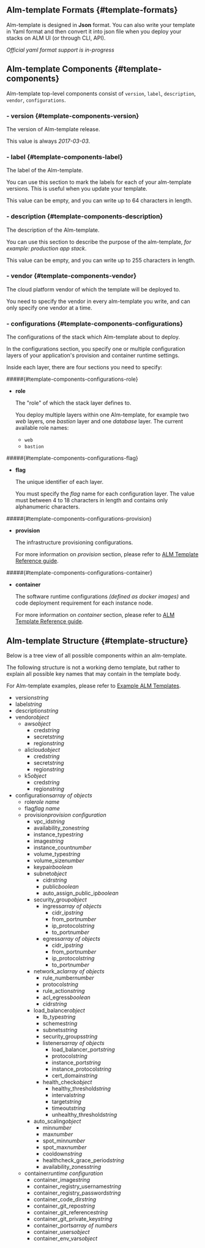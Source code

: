 ## Alm-template Formats {#template-formats}

Alm-template is designed in __Json__ format. You can also write your template in Yaml format and then convert it into json file when you deploy your stacks on ALM UI (or through CLI, API).

_Official yaml format support is in-progress_

## Alm-template Components {#template-components}

Alm-template top-level components consist of `version`, `label`, `description`, `vendor`, `configurations`.

### - version {#template-components-version}

The version of Alm-template release.

This value is always _2017-03-03_.

### - label {#template-components-label}

The label of the Alm-template.

You can use this section to mark the labels for each of your alm-template versions. This is useful when you update your template.

This value can be empty, and you can write up to 64 characters in length.

### - description {#template-components-description}

The description of the Alm-template.

You can use this section to describe the purpose of the alm-template, _for example: production app stack_.

This value can be empty, and you can write up to 255 characters in length.

### - vendor {#template-components-vendor}

The cloud platform vendor of which the template will be deployed to.

You need to specify the vendor in every alm-template you write, and can only specify one vendor at a time.

### - configurations {#template-components-configurations}

The configurations of the stack which Alm-template about to deploy.

In the configurations section, you specify one or multiple configuration layers of your application's provision and container runtime settings.

Inside each layer, there are four sections you need to specify:

#####{#template-components-configurations-role}
- __role__

    The "role" of which the stack layer defines to.

    You deploy multiple layers within one Alm-template, for example two _web_ layers, one _bastion_ layer and one _database_ layer. The current available role names:

    - `web`
    - `bastion`

#####{#template-components-configurations-flag}
- __flag__

    The unique identifier of each layer.

    You must specify the _flag_ name for each configuration layer. The value must between 4 to 18 characters in length and contains only alphanumeric characters.

#####{#template-components-configurations-provision}
- __provision__

    The infrastructure provisioning configurations.

    For more information on _provision_ section, please refer to [ALM Template Reference guide](https://learn.mobingi.com/alm-templates-reference#provision).

#####{#template-components-configurations-container}
- __container__

    The software runtime configurations _(defined as docker images)_ and code deployment requirement for each instance node.

    For more information on _container_ section, please refer to [ALM Template Reference guide](https://learn.mobingi.com/alm-templates-reference#container).


## Alm-template Structure {#template-structure}

Below is a tree view of all possible components within an alm-template.

<div class="alert alert-warning">The following structure is not a working demo template, but rather to explain all possible key names that may contain in the template body.</div>

For Alm-template examples, please refer to [Example ALM Templates](https://learn.mobingi.com/alm-templates-example-templates).

<div class="file-tree">
    <ul>
        <li class="is-file">version<i>string</i></li>
        <li class="is-file">label<i>string</i></li>
        <li class="is-file">description<i>string</i></li>
        <li class="is-folder open">vendor<i>object</i>
            <ul>
                <li class="is-folder">
                    aws<i>object</i>
                    <ul>
                        <li class="is-file">cred<i>string</i></li>
                        <li class="is-file">secret<i>string</i></li>
                        <li class="is-file">region<i>string</i></li>
                    </ul>
                </li>
                <li class="is-folder">
                    alicloud<i>object</i>
                    <ul>
                        <li class="is-file">cred<i>string</i></li>
                        <li class="is-file">secret<i>string</i></li>
                        <li class="is-file">region<i>string</i></li>
                    </ul>
                </li>
                <li class="is-folder">
                    k5<i>object</i>
                    <ul>
                        <li class="is-file">cred<i>string</i></li>
                        <li class="is-file">region<i>string</i></li>
                    </ul>
                </li>
            </ul>
        </li>
        <li class="is-folder open">configurations<i>array of objects</i>
            <ul>
                <li class="is-file open">
                    role<i>role name</i>
                </li>
                <li class="is-file open">
                    flag<i>flag name</i>
                </li>
                <li class="is-folder open">
                    provision<i>provision configuration</i>
                    <ul>
                        <li class="is-file">vpc_id<i>string</i></li>
                        <li class="is-file">availability_zone<i>string</i></li>
                        <li class="is-file">instance_type<i>string</i></li>
                        <li class="is-file">image<i>string</i></li>
                        <li class="is-file">instance_count<i>number</i></li>
                        <li class="is-file">volume_type<i>string</i></li>
                        <li class="is-file">volume_size<i>number</i></li>
                        <li class="is-file">keypair<i>boolean</i></li>
                        <li class="is-folder">
                            subnet<i>object</i>
                            <ul>
                                <li class="is-file">cidr<i>string</i></li>
                                <li class="is-file">public<i>boolean</i></li>
                                <li class="is-file">auto_assign_public_ip<i>boolean</i></li>
                            </ul>
                        </li>
                        <li class="is-folder">
                            security_group<i>object</i>
                            <ul>
                                <li class="is-folder">
                                    ingress<i>array of objects</i>
                                    <ul>
                                        <li class="is-file">cidr_ip<i>string</i></li>
                                        <li class="is-file">from_port<i>number</i></li>
                                        <li class="is-file">ip_protocol<i>string</i></li>
                                        <li class="is-file">to_port<i>number</i></li>
                                    </ul>
                                </li>
                                <li class="is-folder">
                                    egress<i>array of objects</i>
                                    <ul>
                                        <li class="is-file">cidr_ip<i>string</i></li>
                                        <li class="is-file">from_port<i>number</i></li>
                                        <li class="is-file">ip_protocol<i>string</i></li>
                                        <li class="is-file">to_port<i>number</i></li>
                                    </ul>
                                </li>
                            </ul>
                        </li>
                        <li class="is-folder">
                            network_acl<i>array of objects</i>
                            <ul>
                                <li class="is-file">rule_number<i>number</i></li>
                                <li class="is-file">protocol<i>string</i></li>
                                <li class="is-file">rule_action<i>string</i></li>
                                <li class="is-file">acl_egress<i>boolean</i></li>
                                <li class="is-file">cidr<i>string</i></li>
                            </ul>
                        </li>
                        <li class="is-folder">
                            load_balancer<i>object</i>
                            <ul>
                                <li class="is-file">lb_type<i>string</i></li>
                                <li class="is-file">scheme<i>string</i></li>
                                <li class="is-file">subnets<i>string</i></li>
                                <li class="is-file">security_groups<i>string</i></li>
                                <li class="is-folder">
                                    listeners<i>array of objects</i>
                                    <ul>
                                        <li class="is-file">load_balancer_port<i>string</i></li>
                                        <li class="is-file">protocol<i>string</i></li>
                                        <li class="is-file">instance_port<i>string</i></li>
                                        <li class="is-file">instance_protocol<i>string</i></li>
                                        <li class="is-file">cert_domain<i>string</i></li>
                                    </ul>
                                </li>
                                <li class="is-folder">
                                    health_check<i>object</i>
                                    <ul>
                                        <li class="is-file">healthy_threshold<i>string</i></li>
                                        <li class="is-file">interval<i>string</i></li>
                                        <li class="is-file">target<i>string</i></li>
                                        <li class="is-file">timeout<i>string</i></li>
                                        <li class="is-file">unhealthy_threshold<i>string</i></li>
                                    </ul>
                                </li>
                            </ul>
                        </li>
                        <li class="is-folder">
                            auto_scaling<i>object</i>
                            <ul>
                                <li class="is-file">min<i>number</i></li>
                                <li class="is-file">max<i>number</i></li>
                                <li class="is-file">spot_min<i>number</i></li>
                                <li class="is-file">spot_max<i>number</i></li>
                                <li class="is-file">cooldown<i>string</i></li>
                                <li class="is-file">healthcheck_grace_period<i>string</i></li>
                                <li class="is-file">availability_zones<i>string</i></li>
                            </ul>
                        </li>
                    </ul>
                </li>
                <li class="is-folder open">
                    container<i>runtime configuration</i>
                    <ul>
                        <li class="is-file">container_image<i>string</i></li>
                        <li class="is-file">container_registry_username<i>string</i></li>
                        <li class="is-file">container_registry_password<i>string</i></li>
                        <li class="is-file">container_code_dir<i>string</i></li>
                        <li class="is-file">container_git_repo<i>string</i></li>
                        <li class="is-file">container_git_reference<i>string</i></li>
                        <li class="is-file">container_git_private_key<i>string</i></li>
                        <li class="is-file">container_ports<i>array of numbers</i></li>
                        <li class="is-file">container_users<i>object</i></li>
                        <li class="is-file">container_env_vars<i>object</i></li>
                    </ul>
                </li>
            </ul>
        </li>
    </ul>
</div>
